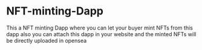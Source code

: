 # NFT-minting-Dapp
This a NFT minting Dapp where you can let your buyer mint NFTs from this dapp also you can attach this dapp in your website and the minted NFTs will be directly uploaded in opensea
